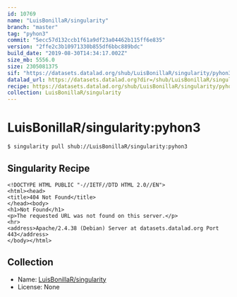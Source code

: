 ```yaml
---
id: 10769
name: "LuisBonillaR/singularity"
branch: "master"
tag: "pyhon3"
commit: "5ecc57d132ccb1f61a9df23a04462b115ff6e835"
version: "2ffe2c3b10971330b855df6bbc889bdc"
build_date: "2019-08-30T14:34:17.002Z"
size_mb: 5556.0
size: 2305081375
sif: "https://datasets.datalad.org/shub/LuisBonillaR/singularity/pyhon3/2019-08-30-5ecc57d1-2ffe2c3b/2ffe2c3b10971330b855df6bbc889bdc.sif"
datalad_url: https://datasets.datalad.org?dir=/shub/LuisBonillaR/singularity/pyhon3/2019-08-30-5ecc57d1-2ffe2c3b/
recipe: https://datasets.datalad.org/shub/LuisBonillaR/singularity/pyhon3/2019-08-30-5ecc57d1-2ffe2c3b/Singularity
collection: LuisBonillaR/singularity
---
```


# LuisBonillaR/singularity:pyhon3

```bash
$ singularity pull shub://LuisBonillaR/singularity:pyhon3
```

## Singularity Recipe

```singularity
<!DOCTYPE HTML PUBLIC "-//IETF//DTD HTML 2.0//EN">
<html><head>
<title>404 Not Found</title>
</head><body>
<h1>Not Found</h1>
<p>The requested URL was not found on this server.</p>
<hr>
<address>Apache/2.4.38 (Debian) Server at datasets.datalad.org Port 443</address>
</body></html>
```

## Collection

 - Name: [LuisBonillaR/singularity](https://github.com/LuisBonillaR/singularity)
 - License: None

